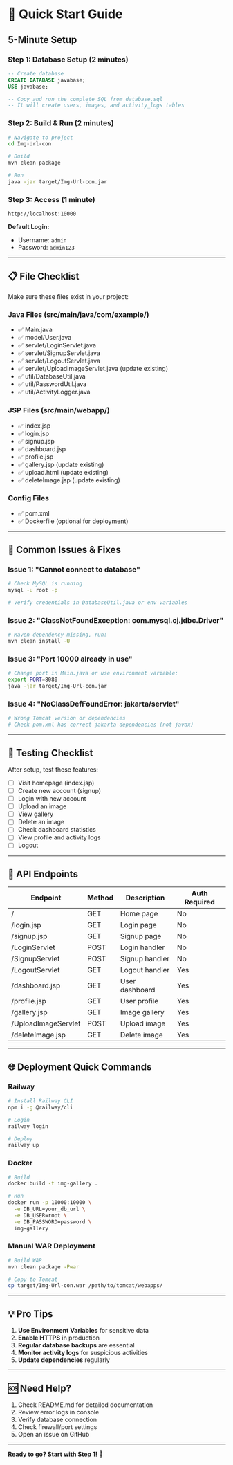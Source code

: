 # 🚀 Quick Start Guide

## 5-Minute Setup

### Step 1: Database Setup (2 minutes)

```sql
-- Create database
CREATE DATABASE javabase;
USE javabase;

-- Copy and run the complete SQL from database.sql
-- It will create users, images, and activity_logs tables
```

### Step 2: Build & Run (2 minutes)

```bash
# Navigate to project
cd Img-Url-con

# Build
mvn clean package

# Run
java -jar target/Img-Url-con.jar
```

### Step 3: Access (1 minute)

```
http://localhost:10000
```

**Default Login:**
- Username: `admin`
- Password: `admin123`

---

## 📋 File Checklist

Make sure these files exist in your project:

### Java Files (src/main/java/com/example/)
- ✅ Main.java
- ✅ model/User.java
- ✅ servlet/LoginServlet.java
- ✅ servlet/SignupServlet.java
- ✅ servlet/LogoutServlet.java
- ✅ servlet/UploadImageServlet.java (update existing)
- ✅ util/DatabaseUtil.java
- ✅ util/PasswordUtil.java
- ✅ util/ActivityLogger.java

### JSP Files (src/main/webapp/)
- ✅ index.jsp
- ✅ login.jsp
- ✅ signup.jsp
- ✅ dashboard.jsp
- ✅ profile.jsp
- ✅ gallery.jsp (update existing)
- ✅ upload.html (update existing)
- ✅ deleteImage.jsp (update existing)

### Config Files
- ✅ pom.xml
- ✅ Dockerfile (optional for deployment)

---

## 🔧 Common Issues & Fixes

### Issue 1: "Cannot connect to database"
```bash
# Check MySQL is running
mysql -u root -p

# Verify credentials in DatabaseUtil.java or env variables
```

### Issue 2: "ClassNotFoundException: com.mysql.cj.jdbc.Driver"
```bash
# Maven dependency missing, run:
mvn clean install -U
```

### Issue 3: "Port 10000 already in use"
```bash
# Change port in Main.java or use environment variable:
export PORT=8080
java -jar target/Img-Url-con.jar
```

### Issue 4: "NoClassDefFoundError: jakarta/servlet"
```bash
# Wrong Tomcat version or dependencies
# Check pom.xml has correct jakarta dependencies (not javax)
```

---

## 🎯 Testing Checklist

After setup, test these features:

- [ ] Visit homepage (index.jsp)
- [ ] Create new account (signup)
- [ ] Login with new account
- [ ] Upload an image
- [ ] View gallery
- [ ] Delete an image
- [ ] Check dashboard statistics
- [ ] View profile and activity logs
- [ ] Logout

---

## 📱 API Endpoints

| Endpoint | Method | Description | Auth Required |
|----------|--------|-------------|---------------|
| / | GET | Home page | No |
| /login.jsp | GET | Login page | No |
| /signup.jsp | GET | Signup page | No |
| /LoginServlet | POST | Login handler | No |
| /SignupServlet | POST | Signup handler | No |
| /LogoutServlet | GET | Logout handler | Yes |
| /dashboard.jsp | GET | User dashboard | Yes |
| /profile.jsp | GET | User profile | Yes |
| /gallery.jsp | GET | Image gallery | Yes |
| /UploadImageServlet | POST | Upload image | Yes |
| /deleteImage.jsp | GET | Delete image | Yes |

---

## 🌐 Deployment Quick Commands

### Railway
```bash
# Install Railway CLI
npm i -g @railway/cli

# Login
railway login

# Deploy
railway up
```

### Docker
```bash
# Build
docker build -t img-gallery .

# Run
docker run -p 10000:10000 \
  -e DB_URL=your_db_url \
  -e DB_USER=root \
  -e DB_PASSWORD=password \
  img-gallery
```

### Manual WAR Deployment
```bash
# Build WAR
mvn clean package -Pwar

# Copy to Tomcat
cp target/Img-Url-con.war /path/to/tomcat/webapps/
```

---

## 💡 Pro Tips

1. **Use Environment Variables** for sensitive data
2. **Enable HTTPS** in production
3. **Regular database backups** are essential
4. **Monitor activity logs** for suspicious activities
5. **Update dependencies** regularly

---

## 🆘 Need Help?

1. Check README.md for detailed documentation
2. Review error logs in console
3. Verify database connection
4. Check firewall/port settings
5. Open an issue on GitHub

---

**Ready to go? Start with Step 1! 🚀**